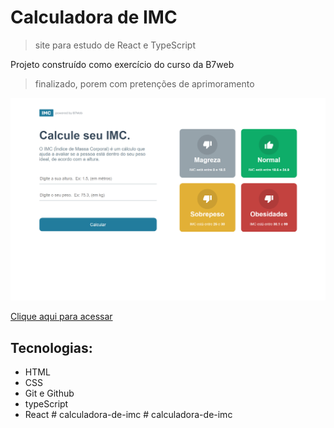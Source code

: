 # Calculadora de IMC
> site para estudo de React e TypeScript


Projeto construído como exercício do curso da B7web
> finalizado, porem com pretenções de aprimoramento

![Preview](./src/.github/Preview.png)

[Clique aqui para acessar]()

## Tecnologias:

- HTML
- CSS
- Git e Github
- typeScript
- React
#   c a l c u l a d o r a - d e - i m c 
 
 #   c a l c u l a d o r a - d e - i m c 
 
 